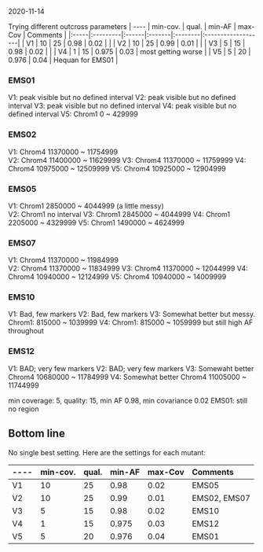 2020-11-14

Trying different outcross parameters
| ---- | min-cov. | qual. | min-AF | max-Cov | Comments           |
|:-----|:---------|:------|:-------|:--------|:-------------------|
| V1   | 10       | 25    | 0.98   | 0.02    |                    |
| V2   | 10       | 25    | 0.99   | 0.01    |                    |
| V3   | 5        | 15    | 0.98   | 0.02    |                    |
| V4   | 1        | 15    | 0.975  | 0.03    | most getting worse |
| V5   | 5        | 20    | 0.976  | 0.04    | Hequan for EMS01   |


### EMS01 
V1: peak visible but no defined interval
V2: peak visible but no defined interval
V3: peak visible but no defined interval
V4: peak visible but no defined interval
V5: Chrom1 0 ~ 429999


### EMS02
V1: Chrom4 11370000 ~ 11754999  
V2: Chrom4 11400000 ~ 11629999
V3: Chrom4 11370000 ~ 11759999
V4: Chrom4 10975000 ~ 12509999
V5: Chrom4 10925000 ~ 12904999

### EMS05
V1: Chrom1 2850000 ~ 4044999 (a little messy)  
V2: Chrom1 no interval
V3: Chrom1 2845000 ~ 4044999
V4: Chrom1 2205000 ~ 4329999
V5: Chrom1 1490000 ~ 4624999

### EMS07
V1: Chrom4 11370000 ~ 11984999  
V2: Chrom4 11370000 ~ 11834999
V3: Chrom4 11370000 ~ 12044999
V4: Chrom4 10940000 ~ 12124999
V5: Chrom4 10940000 ~ 14009999

### EMS10
V1: Bad, few markers
V2: Bad, few markers
V3: Somewhat better but messy. Chrom1: 815000 ~ 1039999
V4: Chrom1: 815000 ~ 1059999 but still high AF throughout

### EMS12

V1: BAD; very few markers
V2: BAD; very few markers
V3: Somewaht better Chrom4 10680000 ~ 11784999
V4: Somewhat better Chrom4 11005000 ~ 11744999

min coverage: 5, quality: 15, min AF 0.98, min covariance 0.02
EMS01: still no region

## Bottom line

No single best setting.  Here are the settings for each mutant:

| ---- | min-cov. | qual. | min-AF | max-Cov | Comments     |
|:-----|:---------|:------|:-------|:--------|:-------------|
| V1   | 10       | 25    | 0.98   | 0.02    | EMS05        |
| V2   | 10       | 25    | 0.99   | 0.01    | EMS02, EMS07 |
| V3   | 5        | 15    | 0.98   | 0.02    | EMS10        |
| V4   | 1        | 15    | 0.975  | 0.03    | EMS12        |
| V5   | 5        | 20    | 0.976  | 0.04    | EMS01        |
